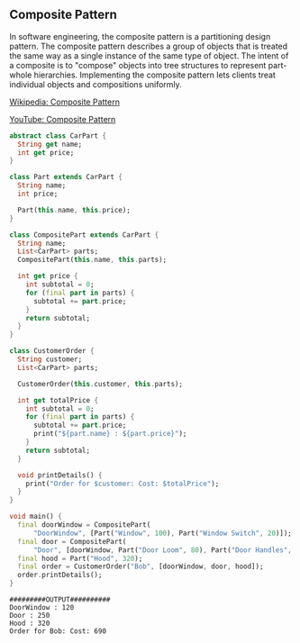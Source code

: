 ## Composite Pattern
In software engineering, the composite pattern is a partitioning design pattern. The composite pattern describes a group of objects that is treated the same way as a single instance of the same type of object. The intent of a composite is to "compose" objects into tree structures to represent part-whole hierarchies. Implementing the composite pattern lets clients treat individual objects and compositions uniformly.

[Wikipedia: Composite Pattern](https://en.wikipedia.org/wiki/Composite_pattern)

[YouTube: Composite Pattern](https://www.youtube.com/watch?v=EWDmWbJ4wRA)

``` dart 
abstract class CarPart {
  String get name;
  int get price;
}

class Part extends CarPart {
  String name;
  int price;

  Part(this.name, this.price);
}

class CompositePart extends CarPart {
  String name;
  List<CarPart> parts;
  CompositePart(this.name, this.parts);

  int get price {
    int subtotal = 0;
    for (final part in parts) {
      subtotal += part.price;
    }
    return subtotal;
  }
}

class CustomerOrder {
  String customer;
  List<CarPart> parts;

  CustomerOrder(this.customer, this.parts);

  int get totalPrice {
    int subtotal = 0;
    for (final part in parts) {
      subtotal += part.price;
      print("${part.name} : ${part.price}");
    }
    return subtotal;
  }

  void printDetails() {
    print("Order for $customer: Cost: $totalPrice");
  }
}

void main() {
  final doorWindow = CompositePart(
      "DoorWindow", [Part("Window", 100), Part("Window Switch", 20)]);
  final door = CompositePart(
      "Door", [doorWindow, Part("Door Loom", 80), Part("Door Handles", 50)]);
  final hood = Part("Hood", 320);
  final order = CustomerOrder("Bob", [doorWindow, door, hood]);
  order.printDetails();
}
```

```
#########OUTPUT##########
DoorWindow : 120
Door : 250
Hood : 320
Order for Bob: Cost: 690
```
